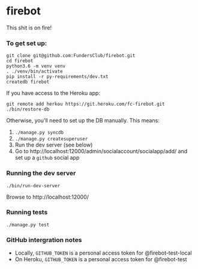 # firebot

This shit is on fire!

### To get set up:
```
git clone git@github.com:FundersClub/firebot.git
cd firebot
python3.6 -m venv venv
. ./venv/bin/activate
pip install -r py-requirements/dev.txt
createdb firebot
```

If you have access to the Heroku app:
```
git remote add herkou https://git.heroku.com/fc-firebot.git
./bin/restore-db
```

Otherwise, you'll need to set up the DB manually. This means:
1) `./manage.py syncdb`
2) `./manage.py createsuperuser`
3) Run the dev server (see below)
4) Go to http://localhost:12000/admin/socialaccount/socialapp/add/ and set up a `github` social app

### Running the dev server
```
./bin/run-dev-server
```

Browse to http://localhost:12000/

### Running tests
```
./manage.py test
```

### GitHub intergration notes
 - Locally, `GITHUB_TOKEN` is a personal access token for @firebot-test-local
 - On Heroku, `GITHUB_TOKEN` is a personal access token for @firebot-test
